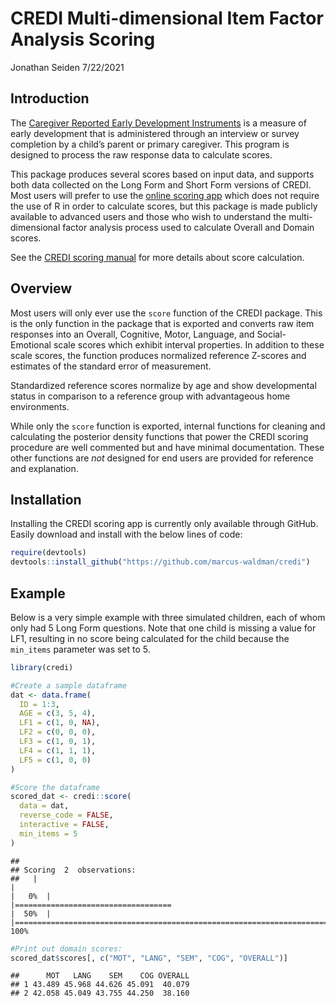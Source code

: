 CREDI Multi-dimensional Item Factor Analysis Scoring
================
Jonathan Seiden
7/22/2021

## Introduction

The [Caregiver Reported Early Development
Instruments](https://credi.gse.harvard.edu/) is a measure of early
development that is administered through an interview or survey
completion by a child’s parent or primary caregiver. This program is
designed to process the raw response data to calculate scores.

This package produces several scores based on input data, and supports
both data collected on the Long Form and Short Form versions of CREDI.
Most users will prefer to use the [online scoring
app](https://credi.shinyapps.io/Scoring_App) which does not require the
use of R in order to calculate scores, but this package is made publicly
available to advanced users and those who wish to understand the
multi-dimensional factor analysis process used to calculate Overall and
Domain scores.

See the [CREDI scoring
manual](https://projects.iq.harvard.edu/files/credi/files/credi-scoring-manual-8-jun-20181.pdf)
for more details about score calculation.

## Overview

Most users will only ever use the `score` function of the CREDI package.
This is the only function in the package that is exported and converts
raw item responses into an Overall, Cognitive, Motor, Language, and
Social-Emotional scale scores which exhibit interval properties. In
addition to these scale scores, the function produces normalized
reference Z-scores and estimates of the standard error of measurement.

Standardized reference scores normalize by age and show developmental
status in comparison to a reference group with advantageous home
environments.

While only the `score` function is exported, internal functions for
cleaning and calculating the posterior density functions that power the
CREDI scoring procedure are well commented but and have minimal
documentation. These other functions are *not* designed for end users
are provided for reference and explanation.

## Installation

Installing the CREDI scoring app is currently only available through
GitHub. Easily download and install with the below lines of code:

``` r
require(devtools)
devtools::install_github("https://github.com/marcus-waldman/credi")
```

## Example

Below is a very simple example with three simulated children, each of
whom only had 5 Long Form questions. Note that one child is missing a
value for LF1, resulting in no score being calculated for the child
because the `min_items` parameter was set to 5.

``` r
library(credi)

#Create a sample dataframe
dat <- data.frame(
  ID = 1:3,
  AGE = c(3, 5, 4),
  LF1 = c(1, 0, NA),
  LF2 = c(0, 0, 0),
  LF3 = c(1, 0, 1),
  LF4 = c(1, 1, 1),
  LF5 = c(1, 0, 0)
)

#Score the dataframe
scored_dat <- credi::score(
  data = dat,
  reverse_code = FALSE,
  interactive = FALSE,
  min_items = 5
)
```

    ## 
    ## Scoring  2  observations:
    ##   |                                                                              |                                                                      |   0%  |                                                                              |===================================                                   |  50%  |                                                                              |======================================================================| 100%

``` r
#Print out domain scores:
scored_dat$scores[, c("MOT", "LANG", "SEM", "COG", "OVERALL")]
```

    ##      MOT   LANG    SEM    COG OVERALL
    ## 1 43.489 45.968 44.626 45.091  40.079
    ## 2 42.058 45.049 43.755 44.250  38.160
